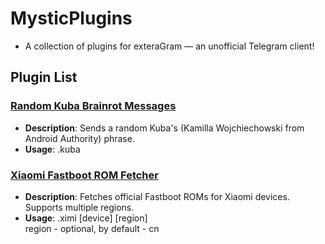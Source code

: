 
# MysticPlugins 

- A collection of plugins for exteraGram — an unofficial Telegram client!

## Plugin List
### [Random Kuba Brainrot Messages](https://github.com/RomashkaTea/MysticExteraPlugins/blob/main/kubabrainrot.plugin)
- **Description**: Sends a random Kuba's (Kamilla Wojchiechowski from Android Authority) phrase.  
- **Usage**: .kuba

### [Xiaomi Fastboot ROM Fetcher](https://github.com/RomashkaTea/MysticExteraPlugins/blob/main/xiaomimiromfetcher.plugin)
- **Description**: Fetches official Fastboot ROMs for Xiaomi devices. Supports multiple regions.
- **Usage**: .ximi [device] [region]  
  region - optional, by default - cn
